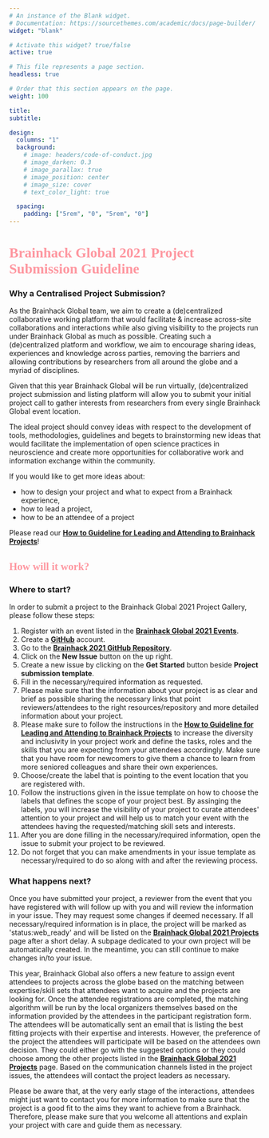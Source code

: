 ```yaml
---
# An instance of the Blank widget.
# Documentation: https://sourcethemes.com/academic/docs/page-builder/
widget: "blank"

# Activate this widget? true/false
active: true

# This file represents a page section.
headless: true

# Order that this section appears on the page.
weight: 100

title:
subtitle:

design:
  columns: "1"
  background:
    # image: headers/code-of-conduct.jpg
    # image_darken: 0.3
    # image_parallax: true
    # image_position: center
    # image_size: cover
    # text_color_light: true

  spacing:
    padding: ["5rem", "0", "5rem", "0"]
---
```


<link rel="stylesheet" type="text/css" href="//fonts.googleapis.com/css?family=Pacifico" />
<h1 style="font-family:'Pacifico';color:#fe97a0">Brainhack Global 2021 Project Submission Guideline</h1>

### Why a Centralised Project Submission?

As the Brainhack Global team, we aim to create a (de)centralized collaborative
working platform that would facilitate & increase across-site collaborations and
interactions while also giving visibility to the projects run under Brainhack
Global as much as possible. Creating such a (de)centralized platform and
workflow, we aim to encourage sharing ideas, experiences and knowledge across
parties, removing the barriers and allowing contributions by researchers from
all around the globe and a myriad of disciplines.

Given that this year Brainhack Global will be run virtually, (de)centralized
project submission and listing platform will allow you to submit your initial
project call to gather interests from researchers from every single Brainhack
Global event location.

The ideal project should convey ideas with respect to the development of tools,
methodologies, guidelines and begets to brainstorming new ideas that would
facilitate the implementation of open science practices in neuroscience and
create more opportunities for collaborative work and information exchange within
the community.

If you would like to get more ideas about:

- how to design your project and what to expect from a Brainhack experience,
- how to lead a project,
- how to be an attendee of a project

Please read our
**[How to Guideline for Leading and Attending to Brainhack Projects](https://github.com/brainhackorg/bhg-event-materials/blob/master/docs/leading_and_attending_to_brainhack_projects.md)**!

<h2 style="font-family:'Pacifico';color:#fe97a0">How will it work?</h2>

### Where to start?

In order to submit a project to the Brainhack Global 2021 Project Gallery,
please follow these steps:

1. Register with an event listed in the
   **[Brainhack Global 2021 Events](https://brainhack.org/global2021/events/)**.
1. Create a **[GitHub](http://github.com/)** account.
1. Go to the
   **[Brainhack 2021 GitHub Repository](https://github.com/brainhackorg/global2021/issues)**.
1. Click on the **New Issue** button on the up right.
1. Create a new issue by clicking on the **Get Started** button beside **Project
   submission template**.
1. Fill in the necessary/required information as requested.
1. Please make sure that the information about your project is as clear and
   brief as possible sharing the necessary links that point reviewers/attendees
   to the right resources/repository and more detailed information about your
   project.
1. Please make sure to follow the instructions in the
   **[How to Guideline for Leading and Attending to Brainhack Projects](https://github.com/brainhackorg/bhg-event-materials/blob/master/docs/leading_and_attending_to_brainhack_projects.md)**
   to increase the diversity and inclusivity in your project work and define the
   tasks, roles and the skills that you are expecting from your attendees
   accordingly. Make sure that you have room for newcomers to give them a chance
   to learn from more seniored colleagues and share their own experiences.
1. Choose/create the label that is pointing to the event location that you are
   registered with.
1. Follow the instructions given in the issue template on how to choose the
   labels that defines the scope of your project best. By assinging the labels,
   you will increase the visibility of your project to curate attendees'
   attention to your project and will help us to match your event with the
   attendees having the requested/matching skill sets and interests.
1. After you are done filling in the necessary/required information, open the
   issue to submit your project to be reviewed.
1. Do not forget that you can make amendments in your issue template as
   necessary/required to do so along with and after the reviewing process.

### What happens next?

Once you have submitted your project, a reviewer from the event that you have
registered with will follow up with you and will review the information in your
issue. They may request some changes if deemed necessary. If all
necessary/required information is in place, the project will be marked as
'status:web_ready' and will be listed on the
**[Brainhack Global 2021 Projects](https://brainhack.org/global2021/projects/)**
page after a short delay. A subpage dedicated to your own project will be
automatically created. In the meantime, you can still continue to make changes
in/to your issue.

This year, Brainhack Global also offers a new feature to assign event attendees
to projects across the globe based on the matching between expertise/skill sets
that attendees want to acquire and the projects are looking for. Once the
attendee registrations are completed, the matching algorithm will be run by the
local organizers themselves based on the information provided by the attendees
in the participant registration form. The attendees will be automatically sent
an email that is listing the best fitting projects with their expertise and
interests. However, the preference of the project the attendees will participate
will be based on the attendees own decision. They could either go with the
suggested options or they could choose among the other projects listed in the
**[Brainhack Global 2021 Projects](https://brainhack.org/global2021/projects/)**
page. Based on the communication channels listed in the project issues, the
attendees will contact the project leaders as necessary.

Please be aware that, at the very early stage of the interactions, attendees
might just want to contact you for more information to make sure that the
project is a good fit to the aims they want to achieve from a Brainhack.
Therefore, please make sure that you welcome all attentions and explain your
project with care and guide them as necessary.
